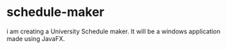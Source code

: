 # schedule-maker

i am creating a University Schedule maker. It will be a windows application made using JavaFX.

